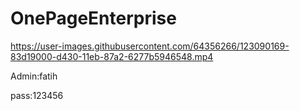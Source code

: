 # OnePageEnterprise


https://user-images.githubusercontent.com/64356266/123090169-83d19000-d430-11eb-87a2-6277b5946548.mp4

Admin:fatih

pass:123456

